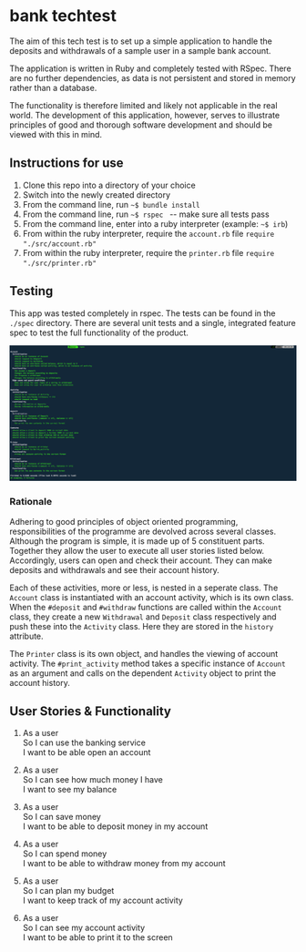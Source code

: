 # bank techtest

The aim of this tech test is to set up a simple application to handle the deposits and withdrawals of a sample user in a sample bank account.

The application is written in Ruby and completely tested with RSpec. There are no further dependencies, as data is not persistent and stored in memory rather than a database.

The functionality is therefore limited and likely not applicable in the real world. The development of this application, however, serves to illustrate principles of good and thorough software development and should be viewed with this in mind.

## Instructions for use

1. Clone this repo into a directory of your choice
2. Switch into the newly created directory
3. From the command line, run `~$ bundle install`
4. From the command line, run `~$ rspec ` -- make sure all tests pass
5. From the command line, enter into a ruby interpreter (example: `~$ irb`)
6. From within the ruby interpreter, require the `account.rb` file `require "./src/account.rb"`
7. From within the ruby interpreter, require the `printer.rb` file `require "./src/printer.rb"`

## Testing

  This app was tested completely in rspec. The tests can be found in the `./spec` directory. There are several unit tests and a single, integrated feature spec to test the full functionality of the product.
  
![RSpec Tests](./screenshots/Screenshot_RSpecTests.png?raw=true "RSpec Testing")

  ### Rationale
  
  Adhering to good principles of object oriented programming, responsibilities of the programme are devolved across several classes. Although the program is simple, it is made up of 5 constituent parts. Together they allow the user to execute all user stories listed below. Accordingly, users can open and check their account. They can make deposits and withdrawals and see their account history.
  
  Each of these activities, more or less, is nested in a seperate class. The `Account` class is instantiated with an account activity, which is its own class. When the `#deposit` and `#withdraw` functions are called within the `Account` class, they create a new `Withdrawal` and `Deposit` class respectively and push these into the `Activity` class. Here they are stored in the `history` attribute.
  
  
  The `Printer` class is its own object, and handles the viewing of account activity. The `#print_activity` method takes a specific instance of `Account` as an argument and calls on the dependent `Activity` object to print the account history.
  
  
## User Stories & Functionality

1.  As a user  
    So I can use the banking service  
    I want to be able open an account  

2.  As a user  
    So I can see how much money I have  
    I want to see my balance  

3.  As a user  
    So I can save money  
    I want to be able to deposit money in my account  

4.  As a user  
    So I can spend money  
    I want to be able to withdraw money from my account  

5.  As a user  
    So I can plan my budget  
    I want to keep track of my account activity  

6.  As a user  
    So I can see my account activity  
    I want to be able to print it to the screen  
